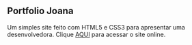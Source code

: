 ## Portfolio Joana

Um simples site feito com HTML5 e CSS3 para apresentar uma desenvolvedora.
Clique [AQUI](https://andremelchior.github.io/Portfolio-Joana/) para acessar o site online.
